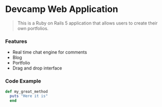 # Devcamp Web Application 

> This is a Ruby on Rails 5 application that allows users to create their own portfolios. 

### Features 
- Real time chat engine for comments
- Blog 
- Portfolio 
- Drag and drop interface 

### Code Example 
```ruby
def my_great_method
  puts "Here it is" 
  end 
  ```
